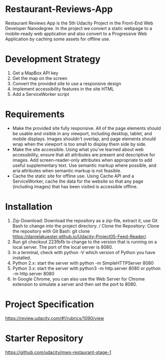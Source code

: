 # Restaurant-Reviews-App

Restaurant Reviews App is the 5th Udacity Project in the Front-End Web Developer Nanodegree. In the project we convert a static webpage to a mobile-ready web application and also convert to a Progressive Web Application by caching some assets for offline use.

# Development Strategy

1. Get a MapBox API key
2. Get the map on the screen
3. Convert the provided site to use a responsive design
4. Implement accessibility features in the site HTML
5. Add a ServiceWorker script

# Requirements
- Make the provided site fully responsive. All of the page elements should be usable and visible in any viewport, including desktop, tablet, and mobile displays. Images shouldn't overlap, and page elements should wrap when the viewport is too small to display them side by side.
- Make the site accessible. Using what you've learned about web accessibility, ensure that alt attributes are present and descriptive for images. Add screen-reader-only attributes when appropriate to add useful supplementary text. Use semantic markup where possible, and aria attributes when semantic markup is not feasible.
- Cache the static site for offline use. Using Cache API and a ServiceWorker, cache the data for the website so that any page (including images) that has been visited is accessible offline.

# Installation

1. Zip-Download: Download the repository as a zip-file, extract it, use Git Bash to change into the project directory. / Clone the Repository: Clone the repository with Git Bash: git clone https://danielakuester.github.io/Udacity-Project05-Feed-Reader/.
2. Run git checkout 223fbfb to change to the version that is running on a local server. The port of the local server is 8080.
3. In a terminal, check with python -V which version of Python you have installed.
4. Python 2.x: start the server with python -m SimpleHTTPServer 8080
5. Python 3.x: start the server with python3 -m http.server 8080 or python -m http.server 8080
6. In Google Chrome, you can also use the Web Server for Chrome extension to simulate a server and then set the port to 8080.

# Project Specification
https://review.udacity.com/#!/rubrics/1090/view

# Starter Repository
https://github.com/udacity/mws-restaurant-stage-1

